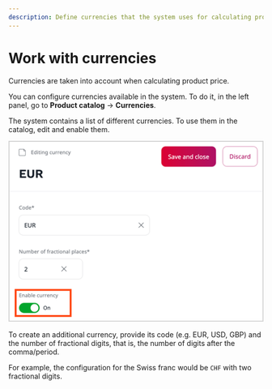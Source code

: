 ```yaml
---
description: Define currencies that the system uses for calculating product prices.
---
```


# Work with currencies

Currencies are taken into account when calculating product price.

You can configure currencies available in the system.
To do it, in the left panel, go to **Product catalog** -> **Currencies**.

The system contains a list of different currencies.
To use them in the catalog, edit and enable them.

![Enabling a currency](img/enable_currency.png "Enabling a currency")

To create an additional currency, provide its code (e.g. EUR, USD, GBP) and the number of fractional digits,
that is, the number of digits after the comma/period.

For example, the configuration for the Swiss franc would be `CHF` with two fractional digits.
